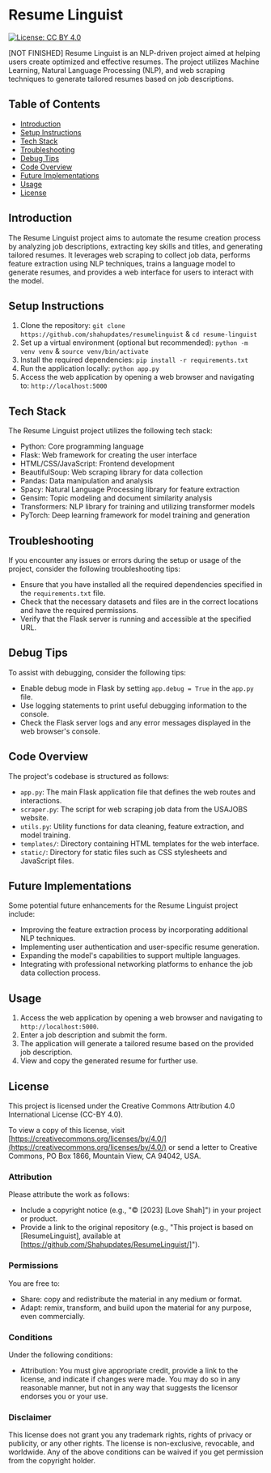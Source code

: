 # Resume Linguist

[![License: CC BY 4.0](https://img.shields.io/badge/License-CC%20BY%204.0-lightgrey.svg)](LICENSE.TXT)

[NOT FINISHED]
Resume Linguist is an NLP-driven project aimed at helping users create optimized and effective resumes. The project utilizes Machine Learning, Natural Language Processing (NLP), and web scraping techniques to generate tailored resumes based on job descriptions.

## Table of Contents
- [Introduction](#introduction)
- [Setup Instructions](#setup-instructions)
- [Tech Stack](#tech-stack)
- [Troubleshooting](#troubleshooting)
- [Debug Tips](#debug-tips)
- [Code Overview](#code-overview)
- [Future Implementations](#future-implementations)
- [Usage](#usage)
- [License](#license)

## Introduction
The Resume Linguist project aims to automate the resume creation process by analyzing job descriptions, extracting key skills and titles, and generating tailored resumes. It leverages web scraping to collect job data, performs feature extraction using NLP techniques, trains a language model to generate resumes, and provides a web interface for users to interact with the model.

## Setup Instructions
1. Clone the repository: `git clone https://github.com/shahupdates/resumelinguist` & `cd resume-linguist`
2. Set up a virtual environment (optional but recommended): `python -m venv venv` &  `source venv/bin/activate`
3. Install the required dependencies: `pip install -r requirements.txt`
4. Run the application locally: `python app.py`
5. Access the web application by opening a web browser and navigating to: `http://localhost:5000`


## Tech Stack
The Resume Linguist project utilizes the following tech stack:

- Python: Core programming language
- Flask: Web framework for creating the user interface
- HTML/CSS/JavaScript: Frontend development
- BeautifulSoup: Web scraping library for data collection
- Pandas: Data manipulation and analysis
- Spacy: Natural Language Processing library for feature extraction
- Gensim: Topic modeling and document similarity analysis
- Transformers: NLP library for training and utilizing transformer models
- PyTorch: Deep learning framework for model training and generation

## Troubleshooting
If you encounter any issues or errors during the setup or usage of the project, consider the following troubleshooting tips:

- Ensure that you have installed all the required dependencies specified in the `requirements.txt` file.
- Check that the necessary datasets and files are in the correct locations and have the required permissions.
- Verify that the Flask server is running and accessible at the specified URL.

## Debug Tips
To assist with debugging, consider the following tips:

- Enable debug mode in Flask by setting `app.debug = True` in the `app.py` file.
- Use logging statements to print useful debugging information to the console.
- Check the Flask server logs and any error messages displayed in the web browser's console.

## Code Overview
The project's codebase is structured as follows:

- `app.py`: The main Flask application file that defines the web routes and interactions.
- `scraper.py`: The script for web scraping job data from the USAJOBS website.
- `utils.py`: Utility functions for data cleaning, feature extraction, and model training.
- `templates/`: Directory containing HTML templates for the web interface.
- `static/`: Directory for static files such as CSS stylesheets and JavaScript files.

## Future Implementations
Some potential future enhancements for the Resume Linguist project include:

- Improving the feature extraction process by incorporating additional NLP techniques.
- Implementing user authentication and user-specific resume generation.
- Expanding the model's capabilities to support multiple languages.
- Integrating with professional networking platforms to enhance the job data collection process.

## Usage
1. Access the web application by opening a web browser and navigating to `http://localhost:5000`.
2. Enter a job description and submit the form.
3. The application will generate a tailored resume based on the provided job description.
4. View and copy the generated resume for further use.

## License

This project is licensed under the Creative Commons Attribution 4.0 International License (CC-BY 4.0).

To view a copy of this license, visit [https://creativecommons.org/licenses/by/4.0/](https://creativecommons.org/licenses/by/4.0/) or send a letter to Creative Commons, PO Box 1866, Mountain View, CA 94042, USA.

### Attribution

Please attribute the work as follows:
- Include a copyright notice (e.g., "© [2023] [Love Shah]") in your project or product.
- Provide a link to the original repository (e.g., "This project is based on [ResumeLinguist], available at [https://github.com/Shahupdates/ResumeLinguist/]").

### Permissions

You are free to:
- Share: copy and redistribute the material in any medium or format.
- Adapt: remix, transform, and build upon the material for any purpose, even commercially.

### Conditions

Under the following conditions:
- Attribution: You must give appropriate credit, provide a link to the license, and indicate if changes were made. You may do so in any reasonable manner, but not in any way that suggests the licensor endorses you or your use.

### Disclaimer

This license does not grant you any trademark rights, rights of privacy or publicity, or any other rights. The license is non-exclusive, revocable, and worldwide. Any of the above conditions can be waived if you get permission from the copyright holder.


